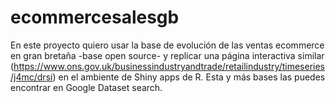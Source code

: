 # ecommercesalesgb
En este proyecto quiero usar la base de evolución de las ventas ecommerce en gran bretaña -base open source- y replicar una página interactiva similar (https://www.ons.gov.uk/businessindustryandtrade/retailindustry/timeseries/j4mc/drsi) en el ambiente de Shiny apps de R. Esta y más bases las puedes encontrar en Google Dataset search.
